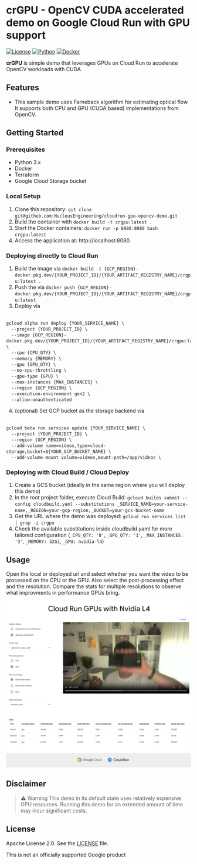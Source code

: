# crGPU - OpenCV CUDA accelerated demo on Google Cloud Run with GPU support

[![License](https://img.shields.io/badge/License-Apache%202.0-blue.svg)](https://opensource.org/licenses/Apache-2.0)
[![Python](https://img.shields.io/badge/python-3.x-blue.svg)](https://www.python.org/)
[![Docker](https://img.shields.io/badge/docker-%230db7ed.svg)](https://www.docker.com/)

**crGPU** is simple demo that leverages GPUs on Cloud Run to accelerate OpenCV workloads with CUDA.

## Features

* This sample demo uses Farneback algorithm for estimating optical flow. It supports both CPU and GPU (CUDA based) implementations from OpenCV.

## Getting Started

### Prerequisites

* Python 3.x
* Docker
* Terraform
* Google Cloud Storage bucket

### Local Setup

1. Clone this repository: `git clone git@github.com:NucleusEngineering/cloudrun-gpu-opencv-demo.git`
2. Build the container with `docker build -t crgpu:latest .`
3. Start the Docker containers: `docker run -p 8080:8080 bash crgpu:latest`
4. Access the application at: http://localhost:8080   

### Deploying directly to Cloud Run

1. Build the image via `docker build -t {GCP_REGION}-docker.pkg.dev/{YOUR_PROJECT_ID}/{YOUR_ARTIFACT_REGISTRY_NAME}/crgpu:latest .`
2. Push the via `docker push {GCP_REGION}-docker.pkg.dev/{YOUR_PROJECT_ID}/{YOUR_ARTIFACT_REGISTRY_NAME}/crgpu:latest`
3. Deploy via
<pre><code>
gcloud alpha run deploy {YOUR_SERVICE_NAME} \
  --project {YOUR_PROJECT_ID} \
  --image {GCP_REGION}-docker.pkg.dev/{YOUR_PROJECT_ID}/{YOUR_ARTIFACT_REGISTRY_NAME}/crgpu:latest \
  --cpu {CPU_QTY} \
  --memory {MEMORY} \
  --gpu {GPU_QTY} \
  --no-cpu-throttling \
  --gpu-type {GPU} \
  --max-instances {MAX_INSTANCES} \
  --region {GCP_REGION} \
  --execution-environment gen2 \
  --allow-unauthenticated
</code></pre>
4. (optional) Set GCP bucket as the storage backend via
<pre><code>
gcloud beta run services update {YOUR_SERVICE_NAME} \
  --project {YOUR_PROJECT_ID} \
  --region {GCP_REGION} \
  --add-volume name=videos,type=cloud-storage,bucket=${YOUR_GCP_BUCKET_NAME} \
  --add-volume-mount volume=videos,mount-path=/app/videos \
</code></pre>


### Deploying with Cloud Build / Cloud Deploy

1. Create a GCS bucket (ideally in the same region where you will deploy this demo)
2. In the root project folder, execute Cloud Build: `gcloud builds submit --config cloudbuild.yaml --substitutions _SERVICE_NAME=your-service-name,_REGION=your-gcp-region,_BUCKET=your-gcs-bucket-name`
3. Get the URL where the demo was deployed: `gcloud run services list | grep -i crgpu`
4. Check the available substitutions inside cloudbuild.yaml for more tailored configuration (`_CPU_QTY: '8'`,  `_GPU_QTY: '1'`, `_MAX_INSTANCES: '3'`, `_MEMORY: 32Gi`, `_GPU: nvidia-l4`)

## Usage

Open the local or deployed url and select whether you want the video to be processed on the CPU or the GPU. Also select the post-processing effect and the resolution. Compare the stats for multiple resolutions to observe what improvments in performance GPUs bring.

![crGPU preview picture](static/images/crgpu_demo.png "crGPU preview picture")

## Disclaimer

> :warning: Warning This demo in its default state uses relatively expensive GPU resources. Running this demo for an extended amount of time may incur significant costs.

## License

Apache License 2.0. See the [LICENSE](LICENSE) file.

This is not an officially supported Google product
